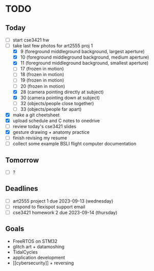 # TODO

## Today
- [ ] start cse3421 hw
- [ ] take last few photos for art2555 proj 1
    - [x] 9 (foreground middleground background, largest aperture)
    - [x] 10 (foreground middleground background, medium aperture)
    - [x] 11 (foreground middleground background, smallest aperture)
    - [ ] 17 (frozen in motion)
    - [ ] 18 (frozen in motion)
    - [ ] 19 (frozen in motion)
    - [ ] 20 (frozen in motion)
    - [x] 28 (camera pointing directly at subject)
    - [x] 30 (camera pointing down at subject)
    - [ ] 32 (objects/people close together)
    - [ ] 33 (objects/people far apart)
- [x] make a git cheetsheet
- [x] upload schedule and C notes to onedrive
- [ ] review today's cse3421 slides
- [x] gesture drawing + anatomy practice
- [ ] finish revising my resume
- [ ] collect some example BSLI flight computer documentation

## Tomorrow
- [ ] ?

## Deadlines
- [ ] art2555 project 1 due 2023-09-13 (wednesday)
- [ ] respond to flexispot support email
- [ ] cse3421 homework 2 due 2023-09-14 (thursday)

## Goals
- FreeRTOS on STM32
- glitch art + datamoshing
- TidalCycles
- application development
- [[cybersecurity]] + reversing
